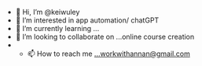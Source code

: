 - 👋 Hi, I’m @keiwuley
- 👀 I’m interested in app automation/ chatGPT
- 🌱 I’m currently learning ...
- 💞️ I’m looking to collaborate on ...online course creation
- - 📫 How to reach me ...workwithannan@gmail.com

<!---
keiwuley/keiwuley is a ✨ special ✨ repository because its `README.md` (this file) appears on your GitHub profile.
You can click the Preview link to take a look at your changes.
--->
